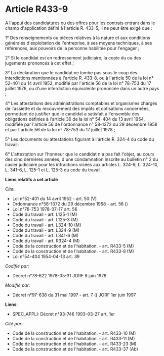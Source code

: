 # Article R433-9

A l'appui des candidatures ou des offres pour les contrats entrant dans le champ d'application défini à l'article R. 433-5,
il ne peut être exigé que :

1° Des renseignements ou pièces relatives à la nature et aux conditions générales d'exploitation de l'entreprise, à ses
moyens techniques, à ses références, aux pouvoirs de la personne habilitée pour l'engager ;

2° Si le candidat est en redressement judiciaire, la copie du ou des jugements prononcés à cet effet ;

3° La déclaration que le candidat ne tombe pas sous le coup des interdictions mentionnées à l'article R. 433-8, ou à
l'article 50 de la loi n° 52-401 du 14 avril 1952, modifié par l'article 56 de la loi n° 78-753 du 17 juillet 1978, ou d'une
interdiction équivalente prononcée dans un autre pays ;

4° Les attestations des administrations comptables et organismes chargés de l'assiette et du recouvrement des impôts et
cotisations concernées, permettant de justifier que le candidat a satisfait à l'ensemble des obligations définies à l'article
39 de la loi n° 54-404 du 13 avril 1954, modifiée par l'article 56 de l'ordonnance n° 58-1372 du 29 décembre 1958 et par
l'article 56 de la loi n° 78-753 du 17 juillet 1978 ;

5° Les documents ou attestations figurant à l'article R. 324-4 du code du travail;

6° L'attestation sur l'honneur que le candidat n'a pas fait l'objet, au cours des cinq dernières années, d'une condamnation
inscrite au bulletin n° 2 du casier judiciaire pour les infractions visées aux articles L. 324-9, L. 324-10, L. 341-6, L.
125-1 et L. 125-3 du code du travail.

**Liens relatifs à cet article**

_Cite_:

  - Loi n°52-401 du 14 avril 1952 - art. 50 (V)
  - Ordonnance n°58-1372 du 29 décembre 1958 - art. 56 ()
  - Loi n°78-753 1978-07-17 art. 56
  - Code du travail - art. L125-1 (M)
  - Code du travail - art. L125-3 (M)
  - Code du travail - art. L324-10 (M)
  - Code du travail - art. L324-9 (M)
  - Code du travail - art. L341-6 (M)
  - Code du travail - art. R324-4 (M)
  - Code de la construction et de l'habitation. - art. R433-5 (M)
  - Code de la construction et de l'habitation. - art. R433-8 (M)
  - Loi n°54-404 1954-04-13 art. 39

_Codifié par_:

  - Décret n°78-622 1978-05-31 JORF 8 juin 1978

_Modifié par_:

  - Décret n°97-638 du 31 mai 1997 - art. 7 () JORF 1er juin 1997

**Liens**:

  - SPEC_APPLI: Décret n°93-746 1993-03-27 art. 1er

_Cité par_:

  - Code de la construction et de l'habitation. - art. R433-10 (M)
  - Code de la construction et de l'habitation. - art. R433-11 (M)
  - Code de la construction et de l'habitation. - art. R433-23 (M)
  - Code de la construction et de l'habitation. - art. R433-37 (Ab)
